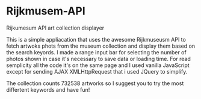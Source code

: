 # Rijkmusem-API
Rijkumesum API art collection displayer

This is a simple appliacation that uses the awesome Rijkmuseusm API to fetch artwoks phots from the museum collection and display them based on the search keyords. 
I made a range input bar for selecting the number of photos shown in case it's necessary to save data or loading time.
For read semplicity all the code it's on the same page and I used vanilla JavaScript except for sending AJAX XMLHttpRequest that i used JQuery to simplify.

The collection counts 732538 artworks so I suggest you to try the most differtent keywords and have fun!
